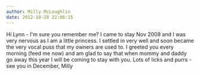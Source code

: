 ```yaml
---
author: Milly McLoughlin
date: 2012-10-28 22:06:15
---
```

Hi Lynn - I'm sure you remember me? I came to stay Nov 2008 and I was very nervous as I am a little princess. I settled in very well and soon became the very vocal puss that my owners are used to. I greeted you every morning (feed me now) and am glad to say that when mommy and daddy go away this year I will be coming to stay with you.
Lots of licks and purrs - see you in December, Milly

